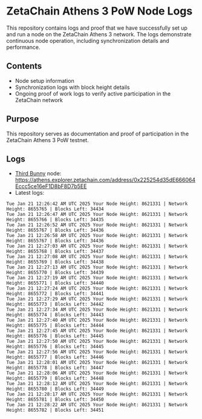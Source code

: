 # ZetaChain Athens 3 PoW Node Logs
This repository contains logs and proof that we have successfully set up and run a node on the ZetaChain Athens 3 network. The logs demonstrate continuous node operation, including synchronization details and performance.

## Contents
- Node setup information
- Synchronization logs with block height details
- Ongoing proof of work logs to verify active participation in the ZetaChain network

## Purpose
This repository serves as documentation and proof of participation in the ZetaChain Athens 3 PoW testnet.

## Logs

- [Third Bunny](https://thirdbunny.xyz/) node: https://athens.explorer.zetachain.com/address/0x225254d35dE666064Eccc5ce16eF1D8bF8D7b5EE
- Latest logs:
```
Tue Jan 21 12:26:42 AM UTC 2025 Your Node Height: 8621331 | Network Height: 8655765 | Blocks Left: 34434
Tue Jan 21 12:26:47 AM UTC 2025 Your Node Height: 8621331 | Network Height: 8655766 | Blocks Left: 34435
Tue Jan 21 12:26:52 AM UTC 2025 Your Node Height: 8621331 | Network Height: 8655767 | Blocks Left: 34436
Tue Jan 21 12:26:58 AM UTC 2025 Your Node Height: 8621331 | Network Height: 8655767 | Blocks Left: 34436
Tue Jan 21 12:27:03 AM UTC 2025 Your Node Height: 8621331 | Network Height: 8655768 | Blocks Left: 34437
Tue Jan 21 12:27:08 AM UTC 2025 Your Node Height: 8621331 | Network Height: 8655769 | Blocks Left: 34438
Tue Jan 21 12:27:13 AM UTC 2025 Your Node Height: 8621331 | Network Height: 8655770 | Blocks Left: 34439
Tue Jan 21 12:27:19 AM UTC 2025 Your Node Height: 8621331 | Network Height: 8655771 | Blocks Left: 34440
Tue Jan 21 12:27:24 AM UTC 2025 Your Node Height: 8621331 | Network Height: 8655772 | Blocks Left: 34441
Tue Jan 21 12:27:29 AM UTC 2025 Your Node Height: 8621331 | Network Height: 8655773 | Blocks Left: 34442
Tue Jan 21 12:27:34 AM UTC 2025 Your Node Height: 8621331 | Network Height: 8655774 | Blocks Left: 34443
Tue Jan 21 12:27:40 AM UTC 2025 Your Node Height: 8621331 | Network Height: 8655775 | Blocks Left: 34444
Tue Jan 21 12:27:45 AM UTC 2025 Your Node Height: 8621331 | Network Height: 8655776 | Blocks Left: 34445
Tue Jan 21 12:27:50 AM UTC 2025 Your Node Height: 8621331 | Network Height: 8655776 | Blocks Left: 34445
Tue Jan 21 12:27:56 AM UTC 2025 Your Node Height: 8621331 | Network Height: 8655777 | Blocks Left: 34446
Tue Jan 21 12:28:01 AM UTC 2025 Your Node Height: 8621331 | Network Height: 8655778 | Blocks Left: 34447
Tue Jan 21 12:28:06 AM UTC 2025 Your Node Height: 8621331 | Network Height: 8655779 | Blocks Left: 34448
Tue Jan 21 12:28:12 AM UTC 2025 Your Node Height: 8621331 | Network Height: 8655780 | Blocks Left: 34449
Tue Jan 21 12:28:17 AM UTC 2025 Your Node Height: 8621331 | Network Height: 8655781 | Blocks Left: 34450
Tue Jan 21 12:28:22 AM UTC 2025 Your Node Height: 8621331 | Network Height: 8655782 | Blocks Left: 34451
```
